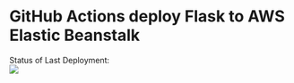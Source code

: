 # GitHub Actions deploy Flask to AWS Elastic Beanstalk


Status of Last Deployment:<br>
<img src="https://github.com/alvadim/Desktop_gitfolder/workflows/CI-CD-AWS/badge.svg?branch=main"><br>
